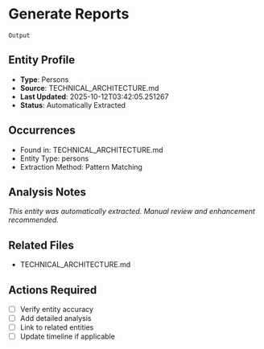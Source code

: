 # Generate Reports
    Output

## Entity Profile
- **Type**: Persons
- **Source**: TECHNICAL_ARCHITECTURE.md
- **Last Updated**: 2025-10-12T03:42:05.251267
- **Status**: Automatically Extracted

## Occurrences
- Found in: TECHNICAL_ARCHITECTURE.md
- Entity Type: persons
- Extraction Method: Pattern Matching

## Analysis Notes
*This entity was automatically extracted. Manual review and enhancement recommended.*

## Related Files
- TECHNICAL_ARCHITECTURE.md

## Actions Required
- [ ] Verify entity accuracy
- [ ] Add detailed analysis
- [ ] Link to related entities
- [ ] Update timeline if applicable
